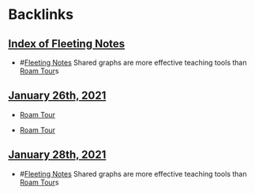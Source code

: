 
# Backlinks
## [Index of Fleeting Notes](<Index of Fleeting Notes.md>)
- #[Fleeting Notes](<Fleeting Notes.md>) Shared graphs are more effective teaching tools than [Roam Tour](<Roam Tour.md>)s

## [January 26th, 2021](<January 26th, 2021.md>)
- [Roam Tour](<Roam Tour.md>)

- [Roam Tour](<Roam Tour.md>)

## [January 28th, 2021](<January 28th, 2021.md>)
- #[Fleeting Notes](<Fleeting Notes.md>) Shared graphs are more effective teaching tools than [Roam Tour](<Roam Tour.md>)s


